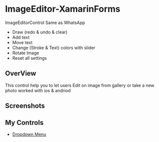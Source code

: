 # ImageEditor-XamarinForms
ImageEditorControl Same as WhatsApp 
- Draw (redo & undo & clear)
- Add text 
- Move text 
- Change (Stroke & Text) colors with slider 
- Rotate Image 
- Reset all settings
## OverView 
This control help you to let users Edit on image from gallery or take a new photo worked with ios & andriod 

## Screenshots


## My Controls
- [Dropdown Menu](https://github.com/osamaelhosany/DropdownMenu)
